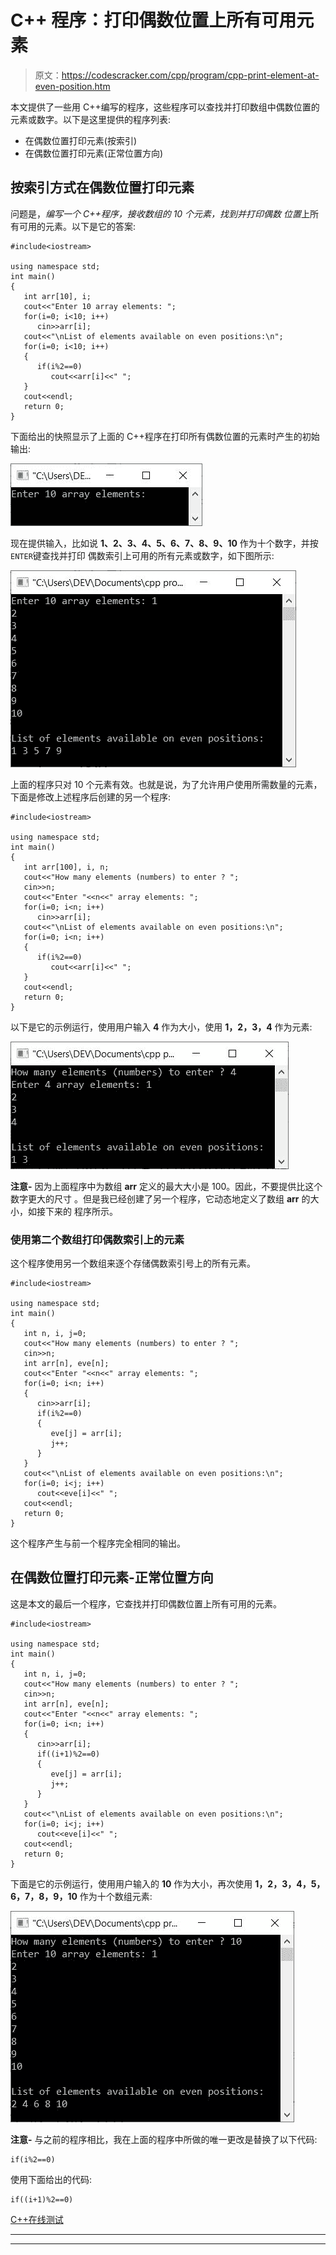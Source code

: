 # C++ 程序：打印偶数位置上所有可用元素

> 原文：<https://codescracker.com/cpp/program/cpp-print-element-at-even-position.htm>

本文提供了一些用 C++编写的程序，这些程序可以查找并打印数组中偶数位置的元素或数字。以下是这里提供的程序列表:

*   在偶数位置打印元素(按索引)
*   在偶数位置打印元素(正常位置方向)

## 按索引方式在偶数位置打印元素

问题是，*编写一个 C++程序，接收数组的 10 个元素，找到并打印偶数 位置*上所有可用的元素。以下是它的答案:

```
#include<iostream>

using namespace std;
int main()
{
   int arr[10], i;
   cout<<"Enter 10 array elements: ";
   for(i=0; i<10; i++)
      cin>>arr[i];
   cout<<"\nList of elements available on even positions:\n";
   for(i=0; i<10; i++)
   {
      if(i%2==0)
         cout<<arr[i]<<" ";
   }
   cout<<endl;
   return 0;
}
```

下面给出的快照显示了上面的 C++程序在打印所有偶数位置的元素时产生的初始输出:

![c++ print elements on even positions array](img/4ba4be900eef7deb302180e9cceef476.png)

现在提供输入，比如说 **1、2、3、4、5、6、7、8、9、10** 作为十个数字，并按`ENTER`键查找并打印 偶数索引上可用的所有元素或数字，如下图所示:

![print even positioned elements c++](img/6a0d1f59c225cd61b1a507d66abea0ee.png)

上面的程序只对 10 个元素有效。也就是说，为了允许用户使用所需数量的元素，下面是修改上述程序后创建的另一个程序:

```
#include<iostream>

using namespace std;
int main()
{
   int arr[100], i, n;
   cout<<"How many elements (numbers) to enter ? ";
   cin>>n;
   cout<<"Enter "<<n<<" array elements: ";
   for(i=0; i<n; i++)
      cin>>arr[i];
   cout<<"\nList of elements available on even positions:\n";
   for(i=0; i<n; i++)
   {
      if(i%2==0)
         cout<<arr[i]<<" ";
   }
   cout<<endl;
   return 0;
}
```

以下是它的示例运行，使用用户输入 **4** 作为大小，使用 **1，2，3，4** 作为元素:

![print element on even position c++ program](img/750e2f276b016bf4e993e6dbc03bf977.png)

**注意-** 因为上面程序中为数组 **arr** 定义的最大大小是 100。因此，不要提供比这个数字更大的尺寸 。但是我已经创建了另一个程序，它动态地定义了数组 **arr** 的大小，如接下来的 程序所示。

### 使用第二个数组打印偶数索引上的元素

这个程序使用另一个数组来逐个存储偶数索引号上的所有元素。

```
#include<iostream>

using namespace std;
int main()
{
   int n, i, j=0;
   cout<<"How many elements (numbers) to enter ? ";
   cin>>n;
   int arr[n], eve[n];
   cout<<"Enter "<<n<<" array elements: ";
   for(i=0; i<n; i++)
   {
      cin>>arr[i];
      if(i%2==0)
      {
         eve[j] = arr[i];
         j++;
      }
   }
   cout<<"\nList of elements available on even positions:\n";
   for(i=0; i<j; i++)
      cout<<eve[i]<<" ";
   cout<<endl;
   return 0;
}
```

这个程序产生与前一个程序完全相同的输出。

## 在偶数位置打印元素-正常位置方向

这是本文的最后一个程序，它查找并打印偶数位置上所有可用的元素。

```
#include<iostream>

using namespace std;
int main()
{
   int n, i, j=0;
   cout<<"How many elements (numbers) to enter ? ";
   cin>>n;
   int arr[n], eve[n];
   cout<<"Enter "<<n<<" array elements: ";
   for(i=0; i<n; i++)
   {
      cin>>arr[i];
      if((i+1)%2==0)
      {
         eve[j] = arr[i];
         j++;
      }
   }
   cout<<"\nList of elements available on even positions:\n";
   for(i=0; i<j; i++)
      cout<<eve[i]<<" ";
   cout<<endl;
   return 0;
}
```

下面是它的示例运行，使用用户输入的 **10** 作为大小，再次使用 **1，2，3，4，5，6，7，8，9，10** 作为十个数组元素:

![print even indexed elements c++ program](img/a9f2f04c03dc58126f104aada97d44b9.png)

**注意-** 与之前的程序相比，我在上面的程序中所做的唯一更改是替换了以下代码:

```
if(i%2==0)
```

使用下面给出的代码:

```
if((i+1)%2==0)
```

[C++在线测试](/exam/showtest.php?subid=3)

* * *

* * *